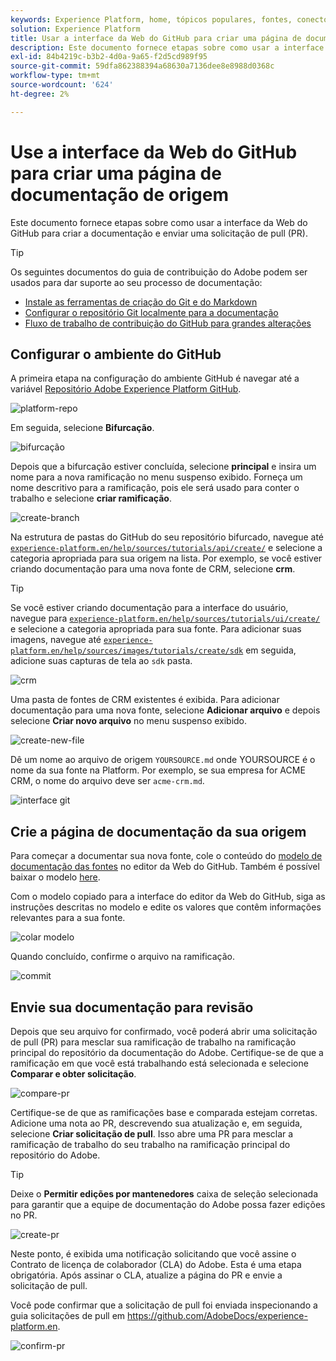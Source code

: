 ```yaml
---
keywords: Experience Platform, home, tópicos populares, fontes, conectores, conectores de origem, sdk de fontes, sdk, SDK
solution: Experience Platform
title: Usar a interface da Web do GitHub para criar uma página de documentação de fontes
description: Este documento fornece etapas sobre como usar a interface da Web do GitHub para criar a documentação e enviar uma solicitação de pull (PR).
exl-id: 84b4219c-b3b2-4d0a-9a65-f2d5cd989f95
source-git-commit: 59dfa862388394a68630a7136dee8e8988d0368c
workflow-type: tm+mt
source-wordcount: '624'
ht-degree: 2%

---
```


# Use a interface da Web do GitHub para criar uma página de documentação de origem

Este documento fornece etapas sobre como usar a interface da Web do GitHub para criar a documentação e enviar uma solicitação de pull (PR).

>[!TIP]
>
>Os seguintes documentos do guia de contribuição do Adobe podem ser usados para dar suporte ao seu processo de documentação: <ul><li>[Instale as ferramentas de criação do Git e do Markdown](https://experienceleague.adobe.com/docs/contributor/contributor-guide/setup/install-tools.html?lang=en)</li><li>[Configurar o repositório Git localmente para a documentação](https://experienceleague.adobe.com/docs/contributor/contributor-guide/setup/local-repo.html?lang=en)</li><li>[Fluxo de trabalho de contribuição do GitHub para grandes alterações](https://experienceleague.adobe.com/docs/contributor/contributor-guide/setup/full-workflow.html?lang=en)</li></ul>

## Configurar o ambiente do GitHub

A primeira etapa na configuração do ambiente GitHub é navegar até a variável [Repositório Adobe Experience Platform GitHub](https://github.com/AdobeDocs/experience-platform.en).

![platform-repo](../assets/platform-repo.png)

Em seguida, selecione **Bifurcação**.

![bifurcação](../assets/fork.png)

Depois que a bifurcação estiver concluída, selecione **principal** e insira um nome para a nova ramificação no menu suspenso exibido. Forneça um nome descritivo para a ramificação, pois ele será usado para conter o trabalho e selecione **criar ramificação**.

![create-branch](../assets/create-branch.png)

Na estrutura de pastas do GitHub do seu repositório bifurcado, navegue até [`experience-platform.en/help/sources/tutorials/api/create/`](https://github.com/AdobeDocs/experience-platform.en/tree/main/help/sources/tutorials/api/create) e selecione a categoria apropriada para sua origem na lista. Por exemplo, se você estiver criando documentação para uma nova fonte de CRM, selecione **crm**.

>[!TIP]
>
>Se você estiver criando documentação para a interface do usuário, navegue para [`experience-platform.en/help/sources/tutorials/ui/create/`](https://github.com/AdobeDocs/experience-platform.en/tree/main/help/sources/tutorials/ui/create) e selecione a categoria apropriada para sua fonte. Para adicionar suas imagens, navegue até [`experience-platform.en/help/sources/images/tutorials/create/sdk`](https://github.com/AdobeDocs/experience-platform.en/tree/main/help/sources/images/tutorials/create) em seguida, adicione suas capturas de tela ao `sdk` pasta.

![crm](../assets/crm.png)

Uma pasta de fontes de CRM existentes é exibida. Para adicionar documentação para uma nova fonte, selecione **Adicionar arquivo** e depois selecione **Criar novo arquivo** no menu suspenso exibido.

![create-new-file](../assets/create-new-file.png)

Dê um nome ao arquivo de origem `YOURSOURCE.md` onde YOURSOURCE é o nome da sua fonte na Platform. Por exemplo, se sua empresa for ACME CRM, o nome do arquivo deve ser `acme-crm.md`.

![interface git](../assets/git-interface.png)

## Crie a página de documentação da sua origem

Para começar a documentar sua nova fonte, cole o conteúdo do [modelo de documentação das fontes](./template.md) no editor da Web do GitHub. Também é possível baixar o modelo [here](../assets/api-template.zip).

Com o modelo copiado para a interface do editor da Web do GitHub, siga as instruções descritas no modelo e edite os valores que contêm informações relevantes para a sua fonte.

![colar modelo](../assets/paste-template.png)

Quando concluído, confirme o arquivo na ramificação.

![commit](../assets/commit.png)

## Envie sua documentação para revisão

Depois que seu arquivo for confirmado, você poderá abrir uma solicitação de pull (PR) para mesclar sua ramificação de trabalho na ramificação principal do repositório da documentação do Adobe. Certifique-se de que a ramificação em que você está trabalhando está selecionada e selecione **Comparar e obter solicitação**.

![compare-pr](../assets/compare-pr.png)

Certifique-se de que as ramificações base e comparada estejam corretas. Adicione uma nota ao PR, descrevendo sua atualização e, em seguida, selecione **Criar solicitação de pull**. Isso abre uma PR para mesclar a ramificação de trabalho do seu trabalho na ramificação principal do repositório do Adobe.

>[!TIP]
>
>Deixe o **Permitir edições por mantenedores** caixa de seleção selecionada para garantir que a equipe de documentação do Adobe possa fazer edições no PR.

![create-pr](../assets/create-pr.png)

Neste ponto, é exibida uma notificação solicitando que você assine o Contrato de licença de colaborador (CLA) do Adobe. Esta é uma etapa obrigatória. Após assinar o CLA, atualize a página do PR e envie a solicitação de pull.

Você pode confirmar que a solicitação de pull foi enviada inspecionando a guia solicitações de pull em https://github.com/AdobeDocs/experience-platform.en.

![confirm-pr](../assets/confirm-pr.png)
